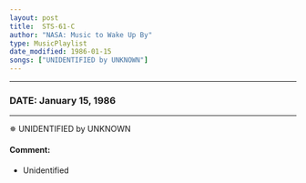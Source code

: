 ```yaml
---
layout: post
title:  STS-61-C
author: "NASA: Music to Wake Up By"
type: MusicPlaylist
date_modified: 1986-01-15
songs: ["UNIDENTIFIED by UNKNOWN"]
---
```


----
### DATE: January 15, 1986
----
✵ UNIDENTIFIED by UNKNOWN

#### Comment:
* Unidentified



<br/>
<center>
	<a target="_blank"
	   href="https://twitter.com/intent/tweet?hashtags=Space,NASA,Playlist,NASAWakeupCalls,SpaceProgram&text={{ page.author}}, '{{ page.songs.first }}' {{ page.title }}, {{ page.date | date: '%B %d, %Y' }}. {{ site.url }}{{ page.url }}&via=nasawakeupcalls"><i class="fab fa-twitter" alt="Tweet this page" style="font-size: 1.3em;"></i></a>
	&nbsp; 	<i class="fas fa-user-astronaut" style="font-size: 1.5em;"></i> &nbsp;
    <a type="amzn" search="'UNIDENTIFIED by UNKNOWN'" category="popular music">
    <i class="fab fa-amazon" style="font-size: 1.3em;"></i></a>
</center>
